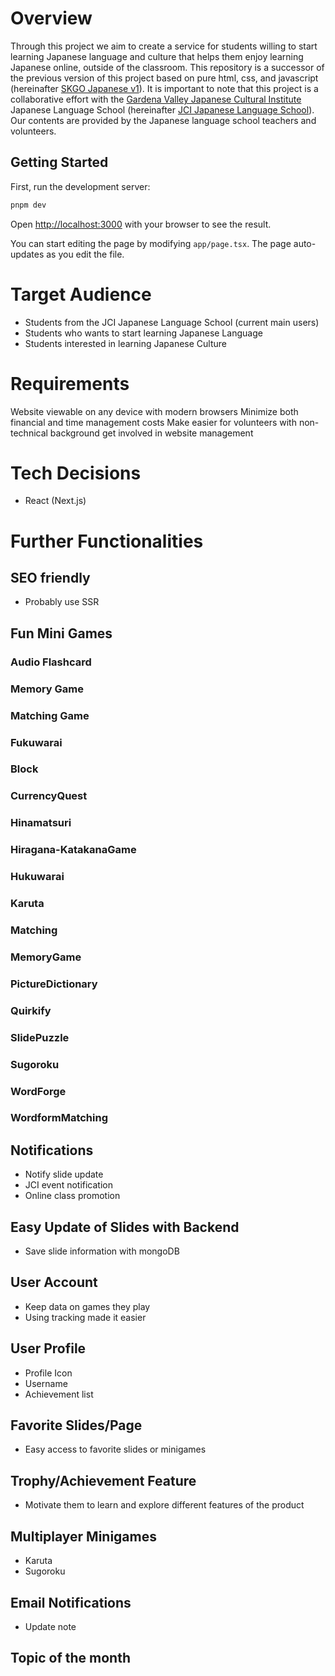 # Overview

Through this project we aim to create a service for students willing to start learning Japanese language and culture that helps them enjoy learning Japanese online, outside of the classroom. This repository is a successor of the previous version of this project based on pure html, css, and javascript (hereinafter [SKGO Japanese v1](https://skgojapanese.com/)). It is important to note that this project is a collaborative effort with the [Gardena Valley Japanese Cultural Institute](https://www.jci-gardena.org/) Japanese Language School (hereinafter [JCI Japanese Language School](https://www.jci-gardena.org/japanese-language-school.html)). Our contents are provided by the Japanese language school teachers and volunteers.

## Getting Started

First, run the development server:

```bash
pnpm dev
```

Open [http://localhost:3000](http://localhost:3000) with your browser to see the result.

You can start editing the page by modifying `app/page.tsx`. The page auto-updates as you edit the file.

# Target Audience

- Students from the JCI Japanese Language School (current main users)
- Students who wants to start learning Japanese Language
- Students interested in learning Japanese Culture

# Requirements

Website viewable on any device with modern browsers
Minimize both financial and time management costs
Make easier for volunteers with non-technical background get involved in website management

# Tech Decisions

- React (Next.js)

# Further Functionalities

## SEO friendly

- Probably use SSR

## Fun Mini Games

### Audio Flashcard

### Memory Game

### Matching Game

### Fukuwarai

### Block

### CurrencyQuest

### Hinamatsuri

### Hiragana-KatakanaGame

### Hukuwarai

### Karuta

### Matching

### MemoryGame

### PictureDictionary

### Quirkify

### SlidePuzzle

### Sugoroku

### WordForge

### WordformMatching

## Notifications

- Notify slide update
- JCI event notification
- Online class promotion

## Easy Update of Slides with Backend

- Save slide information with mongoDB

## User Account

- Keep data on games they play
- Using tracking made it easier

## User Profile

- Profile Icon
- Username
- Achievement list

## Favorite Slides/Page

- Easy access to favorite slides or minigames

## Trophy/Achievement Feature

- Motivate them to learn and explore different features of the product

## Multiplayer Minigames

- Karuta
- Sugoroku

## Email Notifications

- Update note

## Topic of the month
